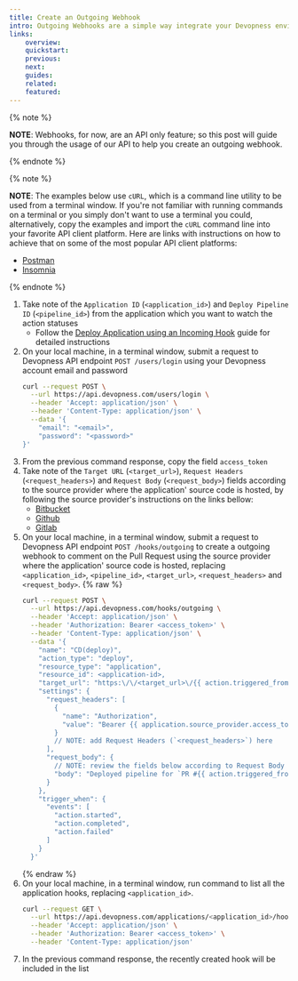 ```yaml
---
title: Create an Outgoing Webhook
intro: Outgoing Webhooks are a simple way integrate your Devopness environment with external services, triggering a request when an action of a resource has its state updated. Some use cases of resource action state updates are “a new application deployment is done”, “the server is now stopped” and many more use cases that can benefit from webhooks integration. Learn how to create an outgoing webhook to comment the application deploy status on a Pull Request/Merge Request.
links:
    overview:
    quickstart:
    previous:
    next:
    guides:
    related:
    featured:
---
```


{% note %}

**NOTE**: Webhooks, for now, are an API only feature; so this post will guide you through the usage of our API to help you create an outgoing webhook.

{% endnote %}

{% note %}

**NOTE**: The examples below use `cURL`, which is a command line utility to be used from a terminal window. If you're not familiar with running commands on a terminal or you simply don't want to use a terminal you could, alternatively, copy the examples and import the `cURL` command line into your favorite API client platform. Here are links with instructions on how to achieve that on some of the most popular API client platforms:

- [Postman](https://learning.postman.com/docs/getting-started/importing-and-exporting-data/#importing-with-curl-commands)
- [Insomnia](https://docs.insomnia.rest/insomnia/import-export-data#import-data)

{% endnote %}


1. Take note of the `Application ID` (`<application_id>`) and `Deploy Pipeline ID` (`<pipeline_id>`) from the application which you want to watch the action statuses
    - Follow the [Deploy Application using an Incoming Hook](/docs/applications/deploy-application-using-incoming-hook) guide for detailed instructions
1. On your local machine, in a terminal window, submit a request to Devopness API endpoint `POST /users/login` using your Devopness account email and password
    ```bash
    curl --request POST \
      --url https://api.devopness.com/users/login \
      --header 'Accept: application/json' \
      --header 'Content-Type: application/json' \
      --data '{
    	"email": "<email>",
    	"password": "<password>"
    }'
    ```
1. From the previous command response, copy the field `access_token`
1. Take note of the `Target URL` (`<target_url>`), `Request Headers` (`<request_headers>`) and `Request Body` (`<request_body>`) fields according to the source provider where the application' source code is hosted, by following the source provider's instructions on the links bellow:
   - [Bitbucket](https://developer.atlassian.com/cloud/bitbucket/rest/api-group-pullrequests/#api-repositories-workspace-repo-slug-pullrequests-pull-request-id-comments-post)
   - [Github](https://docs.github.com/en/rest/issues/comments#create-an-issue-comment)
   - [Gitlab](https://docs.gitlab.com/ee/api/notes.html#create-new-issue-note)
1. On your local machine, in a terminal window, submit a request to Devopness API endpoint `POST /hooks/outgoing` to create a outgoing webhook to comment on the Pull Request using the source provider where the application' source code is hosted, replacing `<application_id>`, `<pipeline_id>`, `<target_url>`, `<request_headers>` and `<request_body>`.
    {% raw %}
    ```bash
    curl --request POST \
      --url https://api.devopness.com/hooks/outgoing \
      --header 'Accept: application/json' \
      --header 'Authorization: Bearer <access_token>' \
      --header 'Content-Type: application/json' \
      --data '{
        "name": "CD(deploy)",
        "action_type": "deploy",
        "resource_type": "application",
        "resource_id": <application-id>,
        "target_url": "https:\/\/<target_url>\/{{ action.triggered_from.hook_parsed_variables.pull_request_id }}",
        "settings": {
          "request_headers": [
            {
              "name": "Authorization",
              "value": "Bearer {{ application.source_provider.access_token }}"
            }
            // NOTE: add Request Headers (`<request_headers>`) here
          ],
          "request_body": {
            // NOTE: review the fields below according to Request Body (`<request_body>`)
            "body": "Deployed pipeline for `PR #{{ action.triggered_from.hook_parsed_variables.pull_request_id }} ({{ action.triggered_from.hook_parsed_variables.pull_request_title }})`: Devopness application `{{ application.name }}` deployment **{{ action.status }}** on action <https:\/\/{{ application.name }}>"
          }
        },
        "trigger_when": {
          "events": [
            "action.started",
            "action.completed",
            "action.failed"
          ]
        }
      }'
    ```
    {% endraw %}
1. On your local machine, in a terminal window, run command to list all the application hooks, replacing `<application_id>`.
    ```bash
    curl --request GET \
      --url https://api.devopness.com/applications/<application_id>/hooks \
      --header 'Accept: application/json' \
      --header 'Authorization: Bearer <access_token>' \
      --header 'Content-Type: application/json'
    ```
1. In the previous command response, the recently created hook will be included in the list

